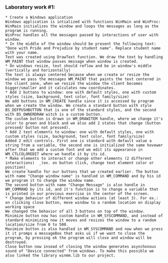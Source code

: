 
### Laboratory work #1:
    * Create a Windows application  
	Windows application is intialized with functions WinMain and WinProc:  
	WinMain initializes the window and loops the messages as long as the program is running.  
	WinProc handles all the messages passed by interactions of user with window.  
    * In the middle of the window should be present the following text: "Done with Pride and Prejudice by student name". Replace student name with your name.  
	Text was created using DrawText function. We draw the text by handling WM_PAINT that window passes message when window is created.  
    * On windows resize, text should reflow and be in window's middle (vertically and horizontally)  
	The text is always centered because when we create or resize the window we pass the messages WM_PAINT that paints the text centered in the client zone, when we resize the window the client becomes bigger/smaller and it calculates new coordinates.  
    * Add 2 buttons to window: one with default styles, one with custom styles (size, background, text color, font family/size)  
	We add buttons in WM_CREATE handle since it is accessed by program when we create the window. We create a standard button with style BS_DEFPUSHBUTTON that is one of the standard styles, and the second with BS_OWNERDRAW witch is a custom button.  
	The custom button is drawn in WM_DRAWITEM handle, where we change it's color to green and black and we also add 2 states that change (button pressed/ button not pressed).  
    * Add 2 text elements to window: one with default styles, one with custom styles (size, background, text color, font family/size)  
	Added 2 edit controls. First one is standard with default value a string from a variable, the second one is initialized the same hovewer after that we add a custom font and we edit its appearance in WM_CTLCOLOREDIT where we handle it by its id.  
    * Make elements to interact or change other elements (2 different interactions)  _(ex. on button click, change text element color or position)_  
	We create handle for our buttons that we created earlier. The button with name "Change window name" is handled in WM_COMMAND and by his id we program it to change the window name.  
	The second button with name "Change Message" is also handle in WM_COMMAND by its id, and it's function is to change a variable that is printed in our previous exercise in the center of the screen.  
    * Change behavior of different window actions (at least 3). For ex.: on clicking close button, move window to a random location on display working space  
	We changed the behavior of all 3 buttons on top of the window.  
	Minimize button now has custom handle in WM_SYSCOMMAND, and instead of standard minimizing now it moves and resizes the window to a random location/size from 0 to 500.  
	Maximize button is also handled in WM_SYSCOMMAND and now when we press it it promps a messageBox that asks us if we want to close the program, by pressing ok the program will close and window will be destroyed.  
	Close button now insead of closing the window generates asynchonous sound of "Device connected" from windows. To make this possible we also linked the library winmm.lib to our project. 
